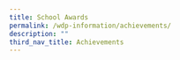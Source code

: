 ```yaml
---
title: School Awards
permalink: /wdp-information/achievements/
description: ""
third_nav_title: Achievements
---
```

